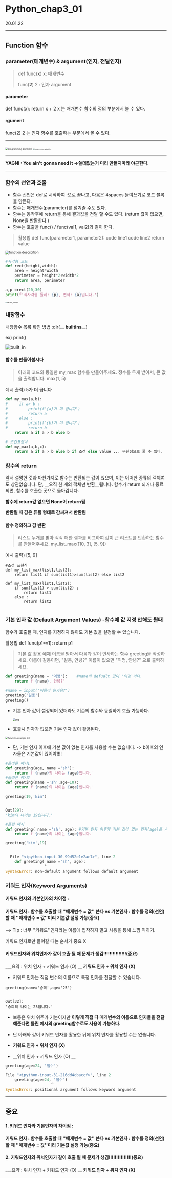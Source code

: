 # Python_chap3_01

20.01.22

***

## Function 함수



### parameter(매개변수) & argument(인자, 전달인자)

> def func(__x__)  x: 매개변수
>
> func(__2__)         2 : 인자 argument

#### parameter

def func(x):
 return x + 2
x 는 매개변수
함수의 정의 부분에서 볼 수 있다.

#### rgument

func(2)
2 는 인자
함수를 호출하는 부분에서 볼 수 있다.



***

<img src="https://user-images.githubusercontent.com/18046097/61181741-2984fd80-a665-11e9-93b8-578c56689d0e.png" alt="programming principle" style="zoom:50%;" />



<img src="https://user-images.githubusercontent.com/18046097/61181750-2ab62a80-a665-11e9-84f3-c2445c098a18.png" alt="programming principle" style="zoom: 33%;" />

***

__YAGNI : You ain't gonna need it ->쓸데없는거 미리 만들지마라 야근한다.__

***



### 함수의 선언과 호출

* 함수 선언은 def로 시작하여 :으로 끝나고, 다음은 4spaces 들여쓰기로 코드 블록을 만든다.
* 함수는 매개변수(parameter)를 넘겨줄 수도 있다.
* 함수는 동작후에 return을 통해 결과값을 전달 할 수도 있다. (return 값이 없으면, None을 반환한다.)
* 함수는 호출을 func() / func(val1, val2)와 같이 한다.

> 활용법
> def func(parameter1, parameter2):
>     code line1
>     code line2
>     return value

<img src="https://user-images.githubusercontent.com/18046097/61181742-2984fd80-a665-11e9-9d5c-c90e8c64953e.png" alt="function descrpition" style="zoom:70%;" />

```python
#사각형 코드
def rect(height,width):
    area = height*width
    perimeter = height*2+width*2
    return area, perimeter
    
a,p =rect(20,30)
print(f'직사각형 둘레: {p}, 면적: {a}입니다.')
```

<img src="https://dl.dropbox.com/s/o6v9c0vxpdww1lm/function-argument.png" alt="function_example" style="zoom:30%;" />



### 내장함수

내장함수 목록 확인 방법 :dir(__ __builtins____)

ex) print()

![built_in](https://user-images.githubusercontent.com/18046097/61181739-2984fd80-a665-11e9-991b-f2f058397a69.png)

#### 함수를 만들어봅시다

> 아래의 코드와 동일한 my_max 함수를 만들어주세요.
> 정수를 두개 받아서, 큰 값을 출력합니다. 
> max(1, 5)

예시 출력)
5가 더 큽니다

```python
def my_max(a,b):
#     if a> b :
#         print(f'{a}가 더 큽니다')
#         return a
#     else :
#         print(f'{b}가 더 큽니다')
#         return b
    return a if a > b else b
```

```python
# 조건표현식
def my_max(a,b,c):
    return a if a > b else b if 조건 else value ... 무한정으로 줄 수 있다.
```







### 함수의 return

앞서 설명한 것과 마찬가지로 함수는 반환되는 값이 있으며, 이는 어떠한 종류의 객체여도 상관없습니다. 
단, __오직 한 개의 객체만 반환__됩니다.
함수가 return 되거나 종료되면, 함수를 호출한 곳으로 돌아갑니다.

__함수에 return값 없으면 None이 return됨__

__반환될 때  값은 튜플 형태로 감싸져서 반환됨__



#### 함수 정의하고 값 반환

> 리스트 두개를 받아 각각 더한 결과를 비교하여 값이 큰 리스트를 반환하는 함수를 만들어주세요.
> my_list_max([10, 3], [5, 9])

예시 출력)
[5, 9]

```
#조건 표현식
def my_list_max(list1,list2):
    return list1 if sum(list1)>sum(list2) else list2
```

```
def my_list_max(list1,list2):
    if sum(list1) > sum(list2) :
        return list1
    else :
        return list2
    
```





### 기본 인자 값 (Default Argument Values) -함수에 값 지정 안해도 될때

함수가 호출될 때, 인자를 지정하지 않아도 기본 값을 설정할 수 있습니다. 

활용법
def func(p1=v1):
    return p1

> 기본 값 활용 예제
> 이름을 받아서 다음과 같이 인사하는 함수 greeting을 작성하세요. 이름이 길동이면, "길동, 안녕?" 이름이 없으면 "익명, 안녕?" 으로 출력하세요.

```python
def greeting(name = '익명'):    #name의 defualt 값이 '익명'이다.
    return f'{name}, 안녕?'

#name = input('이름이 뭔가용?')
greeting('길동')
greeting()
```

* 기본 인자 값이 설정되어 있더라도 기존의 함수와 동일하게 호출 가능하다.

  <img src="https://user-images.githubusercontent.com/18046097/61181744-2a1d9400-a665-11e9-9095-6924ca11122e.png" alt="img" style="zoom:50%;" />

* 호출시 인자가 없으면 기본 인자 값이 활용된다.

<img src="https://user-images.githubusercontent.com/18046097/61181745-2a1d9400-a665-11e9-95ef-e50e463e1583.png" alt="function example 03" style="zoom:50%;" />

* 단, 기본 인자 이후에 기본 값이 없는 인자를 사용할 수는 없습니다. -> b이후의 인자들은 기본값이 있어야!!!!

```python
#올바른 예시1
def greeting(age, name ='sh'):
    return f'{name}의 나이는 {age}입니다.'
#올바른 예시2
def greeting(name ='sh',age=10):
    return f'{name}의 나이는 {age}입니다.'

greeting(19,'kim')


Out[29]:
'kim의 나이는 19입니다.'

```

```python
#틀린 예시
def greeting( name ='sh', age): #기본 인자 이후에 기본 값이 없는 인자(age)를 사용할 수는 없습니다.
    return f'{name}의 나이는 {age}입니다.'

greeting('kim',19)


  File "<ipython-input-30-99d52e1e2ac7>", line 2
    def greeting( name ='sh', age):
                 ^
SyntaxError: non-default argument follows default argument


```



### 키워드 인자(Keyword Arguments)

#### 키워드 인자와 기본인자의 차이점 : 

#### 키워드 인자 : 함수를 호출할 때 ''매개변수 = 값'' 쓴다 vs 기본인자 : 함수를 정의(선언)할 때 ''매개변수 = 값''미리 기본값 설정 가능(중요)

--> Tip : 너무 ''키워드''인자라는 이름에 집착하지 말고 사용을 통해 느낌 익히기.

키워드 인자로만 들어갈 때는 순서가 중요 X

#### 키워드인자와 위치인자가 같이 호출 될 때 문제가 생김!!!!!!!!!!!!!!!(중요)

___요약 : 위치 인자 + 키워드 인자 (O) __
			__키워드 인자 + 위치 인자 (X)__



* 키워드 인자는 직접 변수의 이름으로 특정 인자를 전달할 수 있습니다.

```
greeting(name='승희',age='25')


Out[32]:
'승희의 나이는 25입니다.'
```

* 보통은 위치 위주가 기본이지만 __이렇게 직접 다 매개변수의 이름으로 인자들을 전달해준다면 틀린 예시의 greeting함수로도 사용이 가능하다.__



* 단 아래와 같이 키워드 인자를 활용한 뒤에 위치 인자를 활용할 수는 없습니다.
* __키워드 인자 + 위치 인자 (X)__
* __위치 인자 + 키워드 인자 (O) __

```python
greeting(age=24, '철수')

File "<ipython-input-31-216dd4cbaccf>", line 2
    greeting(age=24, '철수')
                    ^
SyntaxError: positional argument follows keyword argument

```



***

## 중요

#### 1. 키워드 인자와 기본인자의 차이점 : 

#### 키워드 인자 : 함수를 호출할 때 ''매개변수 = 값'' 쓴다 vs 기본인자 : 함수를 정의(선언)할 때 ''매개변수 = 값''미리 기본값 설정 가능(중요)

#### 2. 키워드인자와 위치인자가 같이 호출 될 때 문제가 생김!!!!!!!!!!!!!!!(중요)

___요약 : 위치 인자 + 키워드 인자 (O) __
			__키워드 인자 + 위치 인자 (X)__